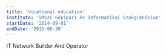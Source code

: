 ```yaml
---
title: 'Vocational education'
institute: 'VMSzC Gépipari és Informatikai Szakgimnázium'
startDate: '2014-09-01'
endDate: '2015-06-30'
---
```


IT Network Builder And Operator
